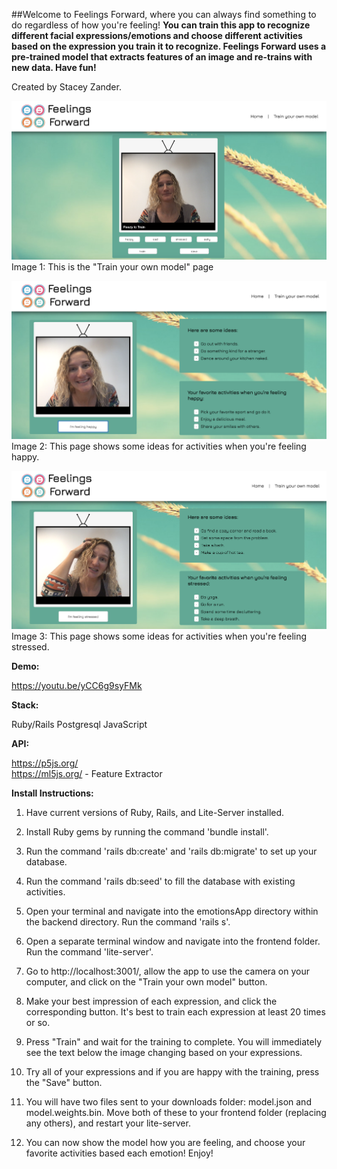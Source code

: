 ##Welcome to Feelings Forward, where you can always find something to do regardless of how you're feeling!
**You can train this app to recognize different facial expressions/emotions and choose different activities based on the expression you train it to recognize. Feelings Forward uses a pre-trained model that extracts features of an image and re-trains with new data. Have fun!**

Created by Stacey Zander.
  
![background](/1.png)
Image 1: This is the "Train your own model" page
  
  
![background](/2.png)
Image 2: This page shows some ideas for activities when you're feeling happy.
  
  
![background](/3.png)
Image 3: This page shows some ideas for activities when you're feeling stressed.
  
  
**Demo:**

https://youtu.be/yCC6g9syFMk

**Stack:**

Ruby/Rails
Postgresql
JavaScript

**API:**

https://p5js.org/  
https://ml5js.org/ - Feature Extractor 


**Install Instructions:**

1. Have current versions of Ruby, Rails, and Lite-Server installed.

2. Install Ruby gems by running the command 'bundle install'.

3. Run the command 'rails db:create' and 'rails db:migrate' to set up your database.

4. Run the command 'rails db:seed' to fill the database with existing activities.

5. Open your terminal and navigate into the emotionsApp directory within the backend directory. Run the command 'rails s'.

6. Open a separate terminal window and navigate into the frontend folder. Run the command 'lite-server'.

7. Go to http://localhost:3001/, allow the app to use the camera on your computer, and click on the "Train your own model" button.

8. Make your best impression of each expression, and click the corresponding button. It's best to train each expression at least 20 times or so.

9. Press "Train" and wait for the training to complete. You will immediately see the text below the image changing based on your expressions.

10. Try all of your expressions and if you are happy with the training, press the "Save" button.

11. You will have two files sent to your downloads folder: model.json and model.weights.bin. Move both of these to your frontend folder (replacing any others), and restart your lite-server.

12. You can now show the model how you are feeling, and choose your favorite activities based each emotion! Enjoy!
